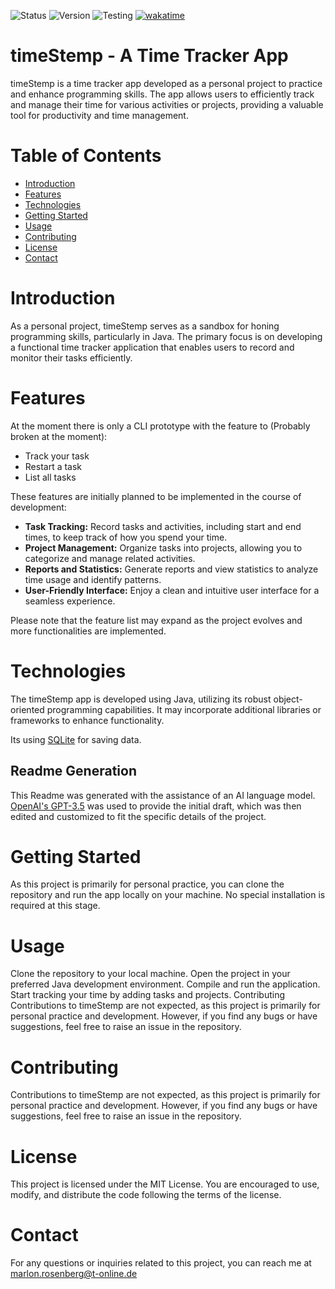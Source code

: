 ![Status](https://img.shields.io/badge/Status-early_development-yellow) ![Version](https://img.shields.io/badge/Version-0.2.0-orange) ![Testing](https://img.shields.io/badge/Testing-passing_5/5-darl_green) [![wakatime](https://wakatime.com/badge/user/70759c86-a6a9-488b-807d-a469ef46e73a/project/2bf56e63-bc92-407c-adde-0dbc63507934.svg)](https://wakatime.com/badge/user/70759c86-a6a9-488b-807d-a469ef46e73a/project/2bf56e63-bc92-407c-adde-0dbc63507934)
# timeStemp - A Time Tracker App

timeStemp is a time tracker app developed as a personal project to practice and enhance programming skills.
The app allows users to efficiently track and manage their time for various activities or projects, providing a valuable tool for productivity and time management.

# Table of Contents

- [Introduction](#introduction)
- [Features](#features)
- [Technologies](#technologies)
- [Getting Started](#getting-started)
- [Usage](#usage)
- [Contributing](#contributing)
- [License](#license)
- [Contact](#contact)


# Introduction
As a personal project, timeStemp serves as a sandbox for honing programming skills, particularly in Java. The primary focus is on developing a functional time tracker application that enables users to record and monitor their tasks efficiently.

# Features

At the moment there is only a CLI prototype with the feature to (Probably broken at the moment):
- Track your task
- Restart a task
- List all tasks

These features are initially planned to be implemented in the course of development:

- **Task Tracking:** Record tasks and activities, including start and end times, to keep track of how you spend your time.
- **Project Management:** Organize tasks into projects, allowing you to categorize and manage related activities.
- **Reports and Statistics:** Generate reports and view statistics to analyze time usage and identify patterns.
- **User-Friendly Interface:** Enjoy a clean and intuitive user interface for a seamless experience.

Please note that the feature list may expand as the project evolves and more functionalities are implemented.

# Technologies
The timeStemp app is developed using Java, utilizing its robust object-oriented programming capabilities. It may incorporate additional libraries or frameworks to enhance functionality.

Its using [SQLite](https://www.sqlite.org/index.html) for saving data.

## Readme Generation

This Readme was generated with the assistance of an AI language model. [OpenAI's GPT-3.5](https://openai.com) was used to provide the initial draft, which was then edited and customized to fit the specific details of the project.

# Getting Started
As this project is primarily for personal practice, you can clone the repository and run the app locally on your machine. No special installation is required at this stage.

# Usage
Clone the repository to your local machine.
Open the project in your preferred Java development environment.
Compile and run the application.
Start tracking your time by adding tasks and projects.
Contributing
Contributions to timeStemp are not expected, as this project is primarily for personal practice and development. However, if you find any bugs or have suggestions, feel free to raise an issue in the repository.

# Contributing

Contributions to timeStemp are not expected, as this project is primarily for personal practice and development. However, if you find any bugs or have suggestions, feel free to raise an issue in the repository.

# License
This project is licensed under the MIT License. You are encouraged to use, modify, and distribute the code following the terms of the license.

# Contact

For any questions or inquiries related to this project, you can reach me at [marlon.rosenberg@t-online.de](marlon.rosenberg@t-online.de)
